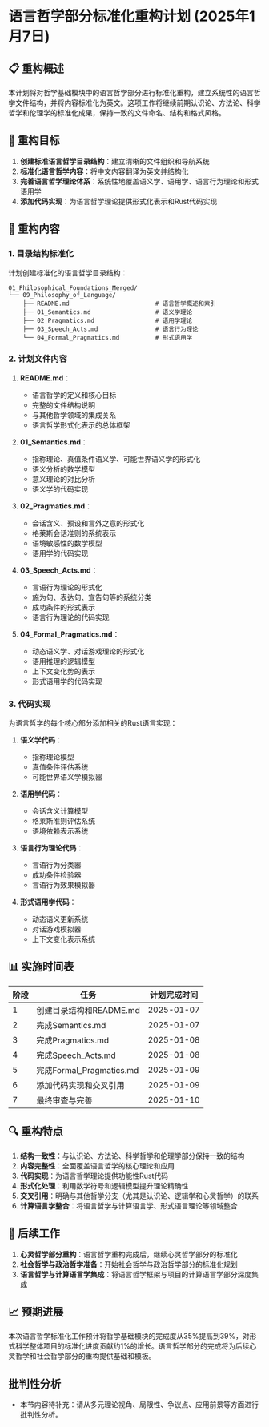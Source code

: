 # 语言哲学部分标准化重构计划 (2025年1月7日)

## 📋 重构概述

本计划将对哲学基础模块中的语言哲学部分进行标准化重构，建立系统性的语言哲学文件结构，并将内容标准化为英文。这项工作将继续前期认识论、方法论、科学哲学和伦理学的标准化成果，保持一致的文件命名、结构和格式风格。

## 🎯 重构目标

1. **创建标准语言哲学目录结构**：建立清晰的文件组织和导航系统
2. **标准化语言哲学内容**：将中文内容翻译为英文并结构化
3. **完善语言哲学理论体系**：系统性地覆盖语义学、语用学、语言行为理论和形式语用学
4. **添加代码实现**：为语言哲学理论提供形式化表示和Rust代码实现

## 🔄 重构内容

### 1. 目录结构标准化

计划创建标准化的语言哲学目录结构：

```text
01_Philosophical_Foundations_Merged/
└── 09_Philosophy_of_Language/
    ├── README.md                        # 语言哲学概述和索引
    ├── 01_Semantics.md                  # 语义学理论
    ├── 02_Pragmatics.md                 # 语用学理论
    ├── 03_Speech_Acts.md                # 语言行为理论
    └── 04_Formal_Pragmatics.md          # 形式语用学
```

### 2. 计划文件内容

1. **README.md**：
   - 语言哲学的定义和核心目标
   - 完整的文件结构说明
   - 与其他哲学领域的集成关系
   - 语言哲学形式化表示的总体框架

2. **01_Semantics.md**：
   - 指称理论、真值条件语义学、可能世界语义学的形式化
   - 语义分析的数学模型
   - 意义理论的对比分析
   - 语义学的代码实现

3. **02_Pragmatics.md**：
   - 会话含义、预设和言外之意的形式化
   - 格莱斯会话准则的系统表示
   - 语境敏感性的数学模型
   - 语用学的代码实现

4. **03_Speech_Acts.md**：
   - 言语行为理论的形式化
   - 施为句、表达句、宣告句等的系统分类
   - 成功条件的形式表示
   - 语言行为理论的代码实现

5. **04_Formal_Pragmatics.md**：
   - 动态语义学、对话游戏理论的形式化
   - 语用推理的逻辑模型
   - 上下文变化势的表示
   - 形式语用学的代码实现

### 3. 代码实现

为语言哲学的每个核心部分添加相关的Rust语言实现：

1. **语义学代码**：
   - 指称理论模型
   - 真值条件评估系统
   - 可能世界语义学模拟器

2. **语用学代码**：
   - 会话含义计算模型
   - 格莱斯准则评估系统
   - 语境依赖表示系统

3. **语言行为理论代码**：
   - 言语行为分类器
   - 成功条件检验器
   - 言语行为效果模拟器

4. **形式语用学代码**：
   - 动态语义更新系统
   - 对话游戏模拟器
   - 上下文变化表示系统

## 📊 实施时间表

| 阶段 | 任务 | 计划完成时间 |
|------|------|-------------|
| 1 | 创建目录结构和README.md | 2025-01-07 |
| 2 | 完成Semantics.md | 2025-01-07 |
| 3 | 完成Pragmatics.md | 2025-01-08 |
| 4 | 完成Speech_Acts.md | 2025-01-08 |
| 5 | 完成Formal_Pragmatics.md | 2025-01-09 |
| 6 | 添加代码实现和交叉引用 | 2025-01-09 |
| 7 | 最终审查与完善 | 2025-01-10 |

## 🔍 重构特点

1. **结构一致性**：与认识论、方法论、科学哲学和伦理学部分保持一致的结构
2. **内容完整性**：全面覆盖语言哲学的核心理论和应用
3. **代码实现**：为语言哲学理论提供功能性Rust代码
4. **形式化处理**：利用数学符号和逻辑模型提升理论精确性
5. **交叉引用**：明确与其他哲学分支（尤其是认识论、逻辑学和心灵哲学）的联系
6. **计算语言学整合**：将语言哲学与计算语言学、形式语言理论等领域整合

## 📝 后续工作

1. **心灵哲学部分重构**：语言哲学重构完成后，继续心灵哲学部分的标准化
2. **社会哲学与政治哲学准备**：开始社会哲学与政治哲学部分的标准化规划
3. **语言哲学与计算语言学集成**：将语言哲学框架与项目的计算语言学部分深度集成

## 📈 预期进展

本次语言哲学标准化工作预计将哲学基础模块的完成度从35%提高到39%，对形式科学整体项目的标准化进度贡献约1%的增长。语言哲学部分的完成将为后续心灵哲学和社会哲学部分的重构提供基础和模板。

## 批判性分析

- 本节内容待补充：请从多元理论视角、局限性、争议点、应用前景等方面进行批判性分析。
